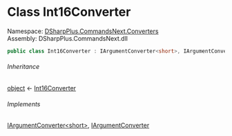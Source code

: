 # Class Int16Converter

Namespace: [DSharpPlus.CommandsNext.Converters](DSharpPlus.CommandsNext.Converters.md)  
Assembly: DSharpPlus.CommandsNext.dll

```csharp
public class Int16Converter : IArgumentConverter<short>, IArgumentConverter
```

###### Inheritance

[object](https://learn.microsoft.com/dotnet/api/system.object) ← 
[Int16Converter](DSharpPlus.CommandsNext.Converters.Int16Converter.md)

###### Implements

[IArgumentConverter<short\>](DSharpPlus.CommandsNext.Converters.IArgumentConverter\-1.md), 
[IArgumentConverter](DSharpPlus.CommandsNext.Converters.IArgumentConverter.md)

